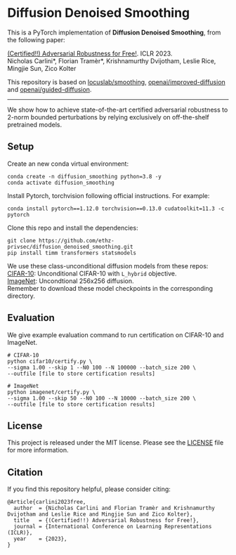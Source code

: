 # Diffusion Denoised Smoothing

This is a PyTorch implementation of **Diffusion Denoised Smoothing**, from the following paper:

[(Certified!!) Adversarial Robustness for Free!](https://openreview.net/forum?id=JLg5aHHv7j). ICLR 2023. \
Nicholas Carlini*, Florian Tramèr*, Krishnamurthy Dvijotham, Leslie Rice, Mingjie Sun, Zico Kolter

This repository is based on [locuslab/smoothing](https://github.com/locuslab/smoothing), [openai/improved-diffusion](https://github.com/openai/improved-diffusion) and [openai/guided-diffusion](https://github.com/openai/guided-diffusion).

---
We show how to achieve state-of-the-art certified adversarial robustness to 2-norm bounded perturbations by relying exclusively on off-the-shelf pretrained models.


## Setup
Create an new conda virtual environment:
```
conda create -n diffusion_smoothing python=3.8 -y
conda activate diffusion_smoothing
```
Install Pytorch, torchvision following official instructions. For example:
```
conda install pytorch==1.12.0 torchvision==0.13.0 cudatoolkit=11.3 -c pytorch
```
Clone this repo and install the dependencies:
```
git clone https://github.com/ethz-privsec/diffusion_denoised_smoothing.git
pip install timm transformers statsmodels
```


We use these class-unconditional diffusion models from these repos:  
[CIFAR-10](https://github.com/openai/improved-diffusion): Unconditional CIFAR-10 with `L_hybrid` objective.  
[ImageNet](https://github.com/openai/guided-diffusion): Uncondtional 256x256 diffusion.  
Remember to download these model checkpoints in the corresponding directory.

## Evaluation
We give example evaluation command to run certification on CIFAR-10 and ImageNet.
```
# CIFAR-10
python cifar10/certify.py \
--sigma 1.00 --skip 1 --N0 100 --N 100000 --batch_size 200 \
--outfile [file to store certification results]
```

```
# ImageNet
python imagenet/certify.py \
--sigma 1.00 --skip 50 --N0 100 --N 10000 --batch_size 200 \
--outfile [file to store certification results]
```

## License
This project is released under the MIT license. Please see the [LICENSE](LICENSE) file for more information.

## Citation
If you find this repository helpful, please consider citing:
```
@Article{carlini2023free,
  author  = {Nicholas Carlini and Florian Tramèr and Krishnamurthy Dvijotham and Leslie Rice and Mingjie Sun and Zico Kolter},
  title   = {(Certified!!) Adversarial Robustness for Free!},
  journal = {International Conference on Learning Representations (ICLR)},
  year    = {2023},
}
```